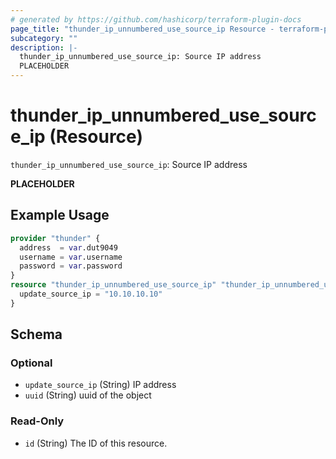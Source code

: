```yaml
---
# generated by https://github.com/hashicorp/terraform-plugin-docs
page_title: "thunder_ip_unnumbered_use_source_ip Resource - terraform-provider-thunder"
subcategory: ""
description: |-
  thunder_ip_unnumbered_use_source_ip: Source IP address
  PLACEHOLDER
---
```


# thunder_ip_unnumbered_use_source_ip (Resource)

`thunder_ip_unnumbered_use_source_ip`: Source IP address

__PLACEHOLDER__

## Example Usage

```terraform
provider "thunder" {
  address  = var.dut9049
  username = var.username
  password = var.password
}
resource "thunder_ip_unnumbered_use_source_ip" "thunder_ip_unnumbered_use_source_ip" {
  update_source_ip = "10.10.10.10"
}
```

<!-- schema generated by tfplugindocs -->
## Schema

### Optional

- `update_source_ip` (String) IP address
- `uuid` (String) uuid of the object

### Read-Only

- `id` (String) The ID of this resource.


